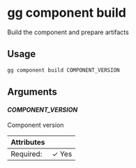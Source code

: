 # gg component build

Build the component and prepare artifacts

## Usage

```bash
gg component build COMPONENT_VERSION
```

## Arguments

#### *COMPONENT_VERSION*

Component version

| Attributes      | &nbsp;
|-----------------|-------------
| Required:       | ✓ Yes


